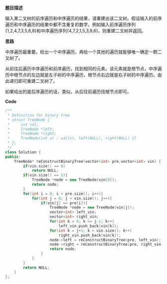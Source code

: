 **题目描述**

输入某二叉树的前序遍历和中序遍历的结果，请重建出该二叉树。假设输入的前序遍历和中序遍历的结果中都不含重复的数字。例如输入前序遍历序列{1,2,4,7,3,5,6,8}和中序遍历序列{4,7,2,1,5,3,8,6}，则重建二叉树并返回。

**思路**

中序遍历最重要。给出一个中序遍历，再给一个其他的遍历就能够唯一确定一颗二叉树了。

从前往后遍历中序遍历和前序遍历，找到相同的元素。该元素就是根节点，中序遍历中根节点的左边就是左子树的中序遍历，根节点右边就是右子树的中序遍历。由此递归即可重建二叉树了。

如果给出的是后序遍历的话，类似。从后往前遍历找根节点即可。

**Code**

```c++
/**
 * Definition for binary tree
 * struct TreeNode {
 *     int val;
 *     TreeNode *left;
 *     TreeNode *right;
 *     TreeNode(int x) : val(x), left(NULL), right(NULL) {}
 * };
 */
class Solution {
public:
    TreeNode* reConstructBinaryTree(vector<int> pre,vector<int> vin) {
        if(vin.size() == 0)
            return NULL;
        if(vin.size() == 1){
            TreeNode *node = new TreeNode(vin[0]);
            return node;
        }
        for(int i = 0; i < pre.size(); i++){
            for(int j = 0; j < vin.size(); j++){
                if(vin[j] == pre[i]){
                    TreeNode *node = new TreeNode(vin[j]);
                    vector<int> left_vin;
                    vector<int> right_vin;
                    for(int k = 0; k <= j-1; k++)
                        left_vin.push_back(vin[k]);
                    for(int k = j+1; k < vin.size(); k++)
                        right_vin.push_back(vin[k]);
                    node->left = reConstructBinaryTree(pre, left_vin);
                    node->right = reConstructBinaryTree(pre, right_vin);
                    return node;
                }
            }
        }
        return NULL;
    }
};
```

